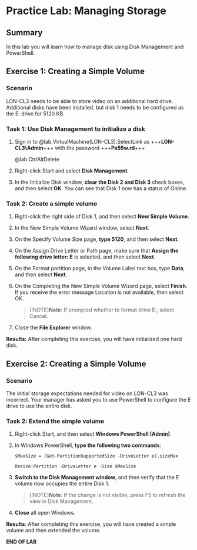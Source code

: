 # Practice Lab: Managing Storage 

## Summary

In this lab you will learn how to manage disk using Disk Management and PowerShell.

## Exercise 1: Creating a Simple Volume 

### Scenario
LON-CL3 needs to be able to store video on an additional hard drive. Additional disks have been installed, but disk 1 needs to be configured as the E: drive for 5120 KB. 


### Task 1: Use Disk Management to initialize a disk
1.  Sign in to @lab.VirtualMachine(LON-CL3).SelectLink as +++**LON-CL3\\Admin**+++ with the password +++**Pa55w.rd**+++

    @lab.CtrlAltDelete
    
2.  Right-click Start and select **Disk Management**.
3.  In the Initialize Disk window, **clear the Disk 2 and Disk 3** check boxes,
    and then select **OK**. You can see that Disk 1 now has a status of Online.

### Task 2: Create a simple volume
1.  Right-click the right side of Disk 1, and then select **New Simple Volume**.
2.  In the New Simple Volume Wizard window, select **Next**.
3.  On the Specify Volume Size page, **type 5120**, and then select **Next**.
4.  On the Assign Drive Letter or Path page, make sure that **Assign the following drive letter: E** is selected, and then select **Next**.
5.  On the Format partition page, in the Volume Label text box, type **Data**, and then select **Next**.
6.  On the Completing the New Simple Volume Wizard page, select **Finish**. If you receive the error message Location is not available, then select OK.

    >[!NOTE]**Note**: If prompted whether to format drive E:, select Cancel.

7.  Close the **File Explorer** window.

**Results:** After completing this exercise, you will have initialized one hard disk.

## Exercise 2: Creating a Simple Volume

### Scenario
The initial storage expectations needed for video on LON-CL3 was incorrect. Your manager has asked you to use PowerShell to configure the E drive to use the entire disk. 

### Task 2: Extend the simple volume
1.  Right-click Start, and then select **Windows PowerShell (Admin)**.
2.  In Windows PowerShell, **type the following two commands**:

    ```
    $MaxSize = (Get-PartitionSupportedSize -DriveLetter e).sizeMax
    ```
    ```
    Resize-Partition -DriveLetter e -Size $MaxSize
    ```  
3.  **Switch to the Disk Management window**, and then verify that the E volume now occupies the entire Disk 1.

    >[!NOTE]**Note**: If the change is not visible, press F5 to refresh the view in Disk Management.
    
4.  **Close** all open Windows.

**Results**: After completing this exercise, you will have created a simple volume and then extended the volume.

**END OF LAB**
